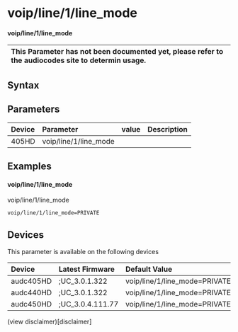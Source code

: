 ﻿---
description: voip/line/1/line_mode
search: false
---

# voip/line/1/line_mode

#### voip/line/1/line_mode


| This Parameter has not been documented yet, please refer to the audiocodes site to determin usage.  | 
| :--- |

## Syntax

## Parameters
|Device|Parameter|value|Description|
|:---|:---|:---|:---|
| 405HD | voip/line/1/line_mode |  |  |

## Examples
#### voip/line/1/line_mode

voip/line/1/line_mode

```
voip/line/1/line_mode=PRIVATE
```

## Devices
This parameter is available on the following devices

| Device | Latest Firmware | Default Value |
|:---|:---|:---|
| audc405HD | ;UC_3.0.1.322 | voip/line/1/line_mode=PRIVATE 
| audc440HD | ;UC_3.0.1.322 | voip/line/1/line_mode=PRIVATE 
| audc450HD | ;UC_3.0.4.111.77 | voip/line/1/line_mode=PRIVATE 

(view disclaimer)[disclaimer]
